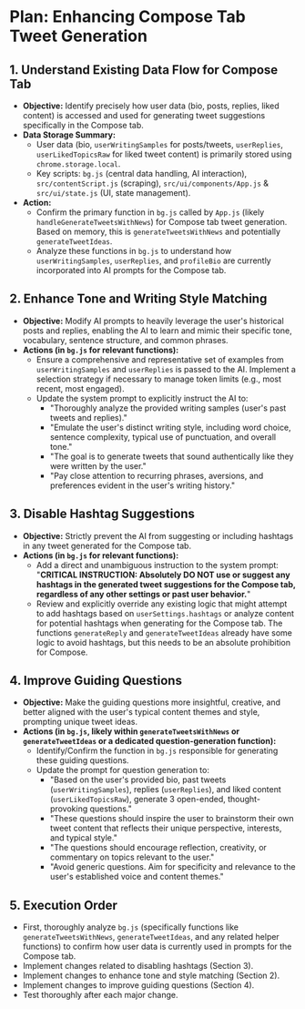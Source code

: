 # Plan: Enhancing Compose Tab Tweet Generation

## 1. Understand Existing Data Flow for Compose Tab

*   **Objective:** Identify precisely how user data (bio, posts, replies, liked content) is accessed and used for generating tweet suggestions specifically in the Compose tab.
*   **Data Storage Summary:**
    *   User data (bio, `userWritingSamples` for posts/tweets, `userReplies`, `userLikedTopicsRaw` for liked tweet content) is primarily stored using `chrome.storage.local`.
    *   Key scripts: `bg.js` (central data handling, AI interaction), `src/contentScript.js` (scraping), `src/ui/components/App.js` & `src/ui/state.js` (UI, state management).
*   **Action:**
    *   Confirm the primary function in `bg.js` called by `App.js` (likely `handleGenerateTweetsWithNews`) for Compose tab tweet generation. Based on memory, this is `generateTweetsWithNews` and potentially `generateTweetIdeas`.
    *   Analyze these functions in `bg.js` to understand how `userWritingSamples`, `userReplies`, and `profileBio` are currently incorporated into AI prompts for the Compose tab.

## 2. Enhance Tone and Writing Style Matching

*   **Objective:** Modify AI prompts to heavily leverage the user's historical posts and replies, enabling the AI to learn and mimic their specific tone, vocabulary, sentence structure, and common phrases.
*   **Actions (in `bg.js` for relevant functions):**
    *   Ensure a comprehensive and representative set of examples from `userWritingSamples` and `userReplies` is passed to the AI. Implement a selection strategy if necessary to manage token limits (e.g., most recent, most engaged).
    *   Update the system prompt to explicitly instruct the AI to:
        *   "Thoroughly analyze the provided writing samples (user's past tweets and replies)."
        *   "Emulate the user's distinct writing style, including word choice, sentence complexity, typical use of punctuation, and overall tone."
        *   "The goal is to generate tweets that sound authentically like they were written by the user."
        *   "Pay close attention to recurring phrases, aversions, and preferences evident in the user's writing history."

## 3. Disable Hashtag Suggestions

*   **Objective:** Strictly prevent the AI from suggesting or including hashtags in any tweet generated for the Compose tab.
*   **Actions (in `bg.js` for relevant functions):**
    *   Add a direct and unambiguous instruction to the system prompt: "**CRITICAL INSTRUCTION: Absolutely DO NOT use or suggest any hashtags in the generated tweet suggestions for the Compose tab, regardless of any other settings or past user behavior.**"
    *   Review and explicitly override any existing logic that might attempt to add hashtags based on `userSettings.hashtags` or analyze content for potential hashtags when generating for the Compose tab. The functions `generateReply` and `generateTweetIdeas` already have some logic to avoid hashtags, but this needs to be an absolute prohibition for Compose.

## 4. Improve Guiding Questions

*   **Objective:** Make the guiding questions more insightful, creative, and better aligned with the user's typical content themes and style, prompting unique tweet ideas.
*   **Actions (in `bg.js`, likely within `generateTweetsWithNews` or `generateTweetIdeas` or a dedicated question-generation function):**
    *   Identify/Confirm the function in `bg.js` responsible for generating these guiding questions.
    *   Update the prompt for question generation to:
        *   "Based on the user's provided bio, past tweets (`userWritingSamples`), replies (`userReplies`), and liked content (`userLikedTopicsRaw`), generate 3 open-ended, thought-provoking questions."
        *   "These questions should inspire the user to brainstorm their own tweet content that reflects their unique perspective, interests, and typical style."
        *   "The questions should encourage reflection, creativity, or commentary on topics relevant to the user."
        *   "Avoid generic questions. Aim for specificity and relevance to the user's established voice and content themes."

## 5. Execution Order

*   First, thoroughly analyze `bg.js` (specifically functions like `generateTweetsWithNews`, `generateTweetIdeas`, and any related helper functions) to confirm how user data is currently used in prompts for the Compose tab.
*   Implement changes related to disabling hashtags (Section 3).
*   Implement changes to enhance tone and style matching (Section 2).
*   Implement changes to improve guiding questions (Section 4).
*   Test thoroughly after each major change.